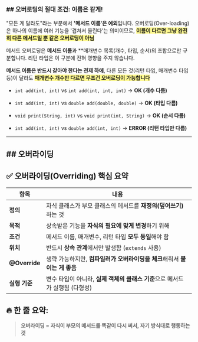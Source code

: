 ### ## 오버로딩의 절대 조건: 이름은 같게!

"모든 게 달라도"라는 부분에서 **'메서드 이름'은 예외**입니다. 
오버로딩(Over-loading)은 하나의 이름에 여러 기능을 '겹쳐서 올린다'는 의미이므로, 
<span style="background:#fff88f">**이름이 다르면 그냥 완전히 다른 메서드일 뿐 같은 오버로딩이 아님**</span>

메서드 오버로딩은 **메서드 이름**과 **매개변수 목록(개수, 타입, 순서)의 조합으로만 구분합니다. 리턴 타입은 이 구분에 전혀 영향을 주지 않습니다.

**메서드 이름은 반드시 같아야 한다는 전제 하에**, 다른 모든 것(리턴 타입, 매개변수 타입 등)이 달라도 
<span style="background:#fff88f">**매개변수 개수만 다르면 무조건 오버로딩이 가능합니다**</span>

- `int add(int, int)` vs `int add(int, int, int)` -> **OK (개수 다름)**
    
- `int add(int, int)` vs `double add(double, double)` -> **OK (타입 다름)**
    
- `void print(String, int)` vs `void print(int, String)` -> **OK (순서 다름)**
    
- `int add(int, int)` vs `double add(int, int)` -> **ERROR (리턴 타입만 다름)**
---
##  ## 오버라이딩

## ✅ 오버라이딩(Overriding) 핵심 요약

| 항목            | 내용                                             |
| ------------- | ---------------------------------------------- |
| **정의**        | 자식 클래스가 부모 클래스의 메서드를 **재정의(덮어쓰기)** 하는 것        |
| **목적**        | 상속받은 기능을 **자식의 필요에 맞게 변경**하기 위해                |
| **조건**        | 메서드 이름, 매개변수, 리턴 타입 **모두 동일**해야 함              |
| **위치**        | 반드시 **상속 관계**에서만 발생함 (`extends` 사용)            |
| **@Override** | 생략 가능하지만, **컴파일러가 오버라이딩을 체크**해줘서 **붙이는 게 좋음**  |
| **실행 기준**     | 변수 타입이 아니라, **실제 객체의 클래스 기준**으로 메서드가 실행됨 (다형성) |

## 🔥 한 줄 요약:

> **오버라이딩 = 자식이 부모의 메서드를 똑같이 다시 써서, 자기 방식대로 행동하는 것**